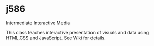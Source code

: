 j586
====

Intermediate Interactive Media

This class teaches interactive presentation of visuals and data using HTML,CSS and JavaScript. See Wiki for details.
